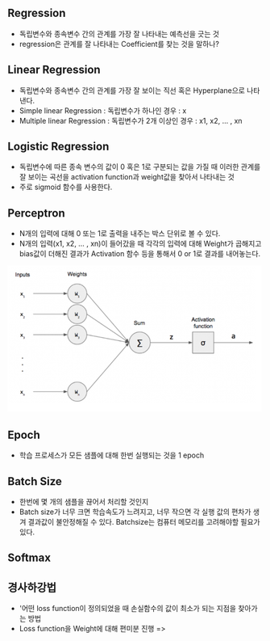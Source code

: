 ## Regression
- 독립변수와 종속변수 간의 관계를 가장 잘 나타내는 예측선을 긋는 것
- regression은 관계를 잘 나타내는 Coefficient를 찾는 것을 말하나?

## Linear Regression 
- 독립변수와 종속변수 간의 관계를 가장 잘 보이는 직선 혹은 Hyperplane으로 나타낸다.
- Simple linear Regression :  독립변수가 하나인 경우 : x
- Multiple linear Regression :  독립변수가 2개 이상인 경우 : x1, x2, … , xn

## Logistic Regression
- 독립변수에 따른 종속 변수의 값이 0 혹은 1로 구분되는 값을 가질 때 이러한 관계를 잘 보이는 곡선을 activation function과 weight값을 찾아서 나타내는 것
- 주로 sigmoid 함수를 사용한다.

## Perceptron
- N개의 입력에 대해 0 또는 1로 출력을 내주는 박스 단위로 볼 수 있다.
- N개의 입력(x1, x2, … , xn)이 들어갔을 때 각각의 입력에 대해 Weight가 곱해지고 bias값이 더해진 결과가 Activation 함수 등을 통해서 0 or 1로 결과를 내어놓는다.

![perceptron](/DL_study/images/perceptron.png)

## Epoch
- 학습 프로세스가 모든 샘플에 대해 한번 실행되는 것을 1 epoch
 
## Batch Size
- 한번에 몇 개의 샘플을 끊어서 처리할 것인지
- Batch size가 너무 크면 학습속도가 느려지고, 너무 작으면 각 실행 값의 편차가 생겨 결과값이 불안정해질 수 있다. Batchsize는 컴퓨터 메모리를 고려해야할 필요가 있다.

## Softmax

## 경사하강법
- '어떤 loss function이 정의되었을 때 손실함수의 값이 최소가 되는 지점을 찾아가는 방법
- Loss function을 Weight에 대해 편미분 진행 => 
